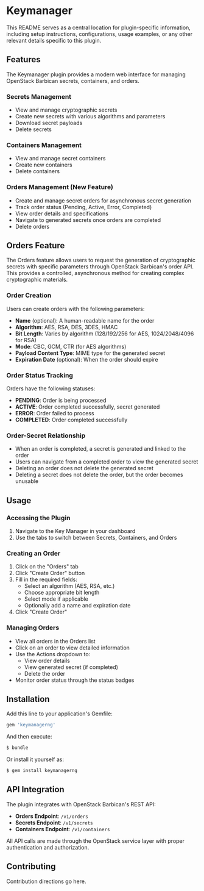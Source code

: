 # Keymanager

This README serves as a central location for plugin-specific information, including setup instructions, configurations, usage examples, or any other relevant details specific to this plugin.

## Features

The Keymanager plugin provides a modern web interface for managing OpenStack Barbican secrets, containers, and orders.

### Secrets Management

- View and manage cryptographic secrets
- Create new secrets with various algorithms and parameters
- Download secret payloads
- Delete secrets

### Containers Management

- View and manage secret containers
- Create new containers
- Delete containers

### Orders Management (New Feature)

- Create and manage secret orders for asynchronous secret generation
- Track order status (Pending, Active, Error, Completed)
- View order details and specifications
- Navigate to generated secrets once orders are completed
- Delete orders

## Orders Feature

The Orders feature allows users to request the generation of cryptographic secrets with specific parameters through OpenStack Barbican's order API. This provides a controlled, asynchronous method for creating complex cryptographic materials.

### Order Creation

Users can create orders with the following parameters:

- **Name** (optional): A human-readable name for the order
- **Algorithm**: AES, RSA, DES, 3DES, HMAC
- **Bit Length**: Varies by algorithm (128/192/256 for AES, 1024/2048/4096 for RSA)
- **Mode**: CBC, GCM, CTR (for AES algorithms)
- **Payload Content Type**: MIME type for the generated secret
- **Expiration Date** (optional): When the order should expire

### Order Status Tracking

Orders have the following statuses:

- **PENDING**: Order is being processed
- **ACTIVE**: Order completed successfully, secret generated
- **ERROR**: Order failed to process
- **COMPLETED**: Order completed successfully

### Order-Secret Relationship

- When an order is completed, a secret is generated and linked to the order
- Users can navigate from a completed order to view the generated secret
- Deleting an order does not delete the generated secret
- Deleting a secret does not delete the order, but the order becomes unusable

## Usage

### Accessing the Plugin

1. Navigate to the Key Manager in your dashboard
2. Use the tabs to switch between Secrets, Containers, and Orders

### Creating an Order

1. Click on the "Orders" tab
2. Click "Create Order" button
3. Fill in the required fields:
   - Select an algorithm (AES, RSA, etc.)
   - Choose appropriate bit length
   - Select mode if applicable
   - Optionally add a name and expiration date
4. Click "Create Order"

### Managing Orders

- View all orders in the Orders list
- Click on an order to view detailed information
- Use the Actions dropdown to:
  - View order details
  - View generated secret (if completed)
  - Delete the order
- Monitor order status through the status badges

## Installation

Add this line to your application's Gemfile:

```ruby
gem 'keymanagerng'
```

And then execute:

```bash
$ bundle
```

Or install it yourself as:

```bash
$ gem install keymanagerng
```

## API Integration

The plugin integrates with OpenStack Barbican's REST API:

- **Orders Endpoint**: `/v1/orders`
- **Secrets Endpoint**: `/v1/secrets`
- **Containers Endpoint**: `/v1/containers`

All API calls are made through the OpenStack service layer with proper authentication and authorization.

## Contributing

Contribution directions go here.
